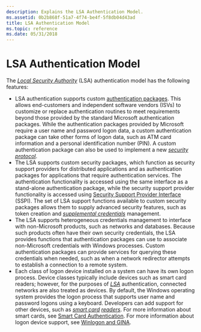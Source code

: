 ```yaml
---
description: Explains the LSA Authentication Model.
ms.assetid: 0b2b868f-51a7-4f74-be4f-5f8db04d43ad
title: LSA Authentication Model
ms.topic: reference
ms.date: 05/31/2018
---
```


# LSA Authentication Model

The [*Local Security Authority*](../secgloss/l-gly.md) (LSA) authentication model has the following features:

-   LSA authentication supports custom [authentication packages](authentication-packages.md). This allows end-customers and independent software vendors (ISVs) to customize or replace authentication routines to meet requirements beyond those provided by the standard Microsoft authentication packages. While the authentication packages provided by Microsoft require a user name and password logon data, a custom authentication package can take other forms of logon data, such as ATM card information and a personal identification number (PIN). A custom authentication package can also be used to implement a new [*security protocol*](../secgloss/s-gly.md).
-   The LSA supports custom security packages, which function as security support providers for distributed applications and as authentication packages for applications that require authentication services. The authentication functionality is accessed using the same interface as a stand-alone authentication package, while the security support provider functionality is accessed using [Security Support Provider Interface](sspi.md) (SSPI). The set of LSA support functions available to custom security packages allows them to supply advanced security features, such as token creation and [*supplemental credentials*](../secgloss/s-gly.md) management.
-   The LSA supports heterogeneous credentials management to interface with non-Microsoft products, such as networks and databases. Because such products often have their own security credentials, the LSA provides functions that authentication packages can use to associate non-Microsoft credentials with Windows processes. Custom authentication packages can provide services for querying these credentials when needed, such as when a network redirector attempts to establish a connection to a remote system.
-   Each class of logon device installed on a system can have its own logon process. Device classes typically include devices such as smart card readers; however, for the purposes of [*LSA*](../secgloss/l-gly.md) authentication, connected networks are also treated as devices. By default, the Windows operating system provides the logon process that supports user name and password logons using a keyboard. Developers can add support for other devices, such as [*smart card*](../secgloss/s-gly.md) [*readers*](../secgloss/r-gly.md). For more information about smart cards, see [Smart Card Authentication](smart-card-authentication.md). For more information about logon device support, see [Winlogon and GINA](winlogon-and-gina.md).

 

 
